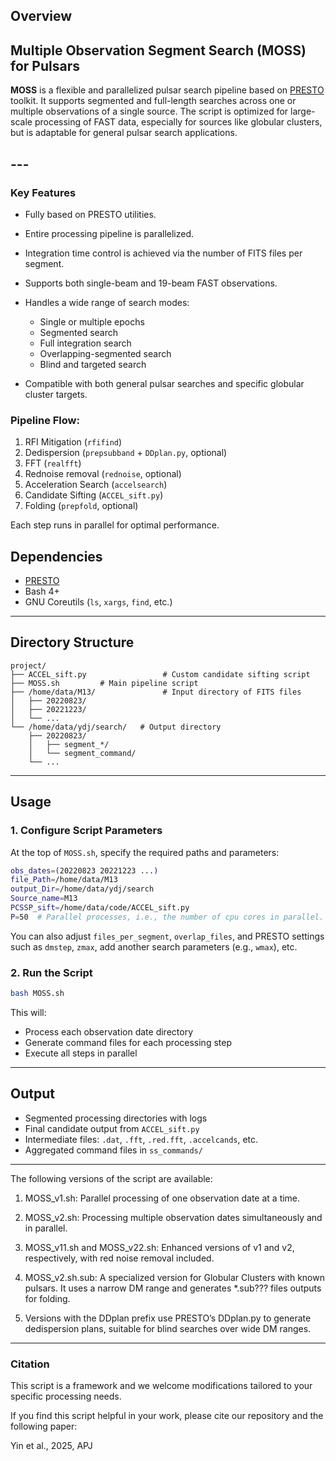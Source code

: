 ## Overview
## Multiple Observation Segment Search (MOSS) for Pulsars

**MOSS** is a flexible and parallelized pulsar search pipeline based on [PRESTO](https://www.cv.nrao.edu/~sransom/presto/) toolkit. It supports segmented and full-length searches across one or multiple observations of a single source. The script is optimized for large-scale processing of FAST data, especially for sources like globular clusters, but is adaptable for general pulsar search applications.

## ---
### Key Features

* Fully based on PRESTO utilities.
* Entire processing pipeline is parallelized.
* Integration time control is achieved via the number of FITS files per segment.
* Supports both single-beam and 19-beam FAST observations.
* Handles a wide range of search modes:

  * Single or multiple epochs
  * Segmented search
  * Full integration search
  * Overlapping-segmented search
  * Blind and targeted search

* Compatible with both general pulsar searches and specific globular cluster targets.

### Pipeline Flow:

1. RFI Mitigation (`rfifind`)
2. Dedispersion (`prepsubband` + `DDplan.py`, optional)
3. FFT (`realfft`)
4. Rednoise removal (`rednoise`, optional)
5. Acceleration Search (`accelsearch`)
6. Candidate Sifting (`ACCEL_sift.py`)
7. Folding (`prepfold`, optional)

Each step runs in parallel for optimal performance.

## Dependencies
* [PRESTO](https://www.cv.nrao.edu/~sransom/presto/)
* Bash 4+
* GNU Coreutils (`ls`, `xargs`, `find`, etc.)
---

## Directory Structure

```
project/
├── ACCEL_sift.py                 # Custom candidate sifting script
├── MOSS.sh         # Main pipeline script
├── /home/data/M13/               # Input directory of FITS files
│   ├── 20220823/
│   ├── 20221223/
│   └── ...
└── /home/data/ydj/search/   # Output directory
    ├── 20220823/
    │   ├── segment_*/
    │   └── segment_command/
    └── ...
```

---

## Usage

### 1. Configure Script Parameters

At the top of `MOSS.sh`, specify the required paths and parameters:

```bash
obs_dates=(20220823 20221223 ...)
file_Path=/home/data/M13
output_Dir=/home/data/ydj/search
Source_name=M13
PCSSP_sift=/home/data/code/ACCEL_sift.py
P=50  # Parallel processes, i.e., the number of cpu cores in parallel.
```

You can also adjust `files_per_segment`, `overlap_files`, and PRESTO settings such as `dmstep`, `zmax`, add another search parameters (e.g., `wmax`), etc.

### 2. Run the Script

```bash
bash MOSS.sh
```

This will:

* Process each observation date directory
* Generate command files for each processing step
* Execute all steps in parallel

---

## Output

* Segmented processing directories with logs
* Final candidate output from `ACCEL_sift.py`
* Intermediate files: `.dat`, `.fft`, `.red.fft`, `.accelcands`, etc.
* Aggregated command files in `ss_commands/`

---

The following versions of the script are available:

1. MOSS_v1.sh: Parallel processing of one observation date at a time.

2. MOSS_v2.sh: Processing multiple observation dates simultaneously and in parallel.

3. MOSS_v11.sh and MOSS_v22.sh: Enhanced versions of v1 and v2, respectively, with red noise removal included.

4. MOSS_v2.sh.sub: A specialized version for Globular Clusters with known pulsars. It uses a narrow DM range and generates *.sub??? files outputs for folding.

5. Versions with the DDplan prefix use PRESTO’s DDplan.py to generate dedispersion plans, suitable for blind searches over wide DM ranges.

------
### Citation

This script is a framework and we welcome modifications tailored to your specific processing needs.

If you find this script helpful in your work, please cite our repository and the following paper:

Yin et al., 2025, APJ


